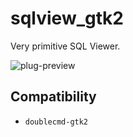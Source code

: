 sqlview_gtk2
========
Very primitive SQL Viewer.

![plug-preview](https://i.imgur.com/R6E5kbY.png)

## Compatibility
- `doublecmd-gtk2`